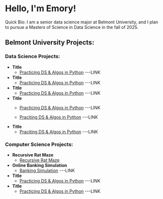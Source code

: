 # Hello, I'm Emory!

Quick Bio: I am a senior data science major at Belmont University, and I plan to pursue a Masters of Science in Data Science in the fall of 2025.

## Belmont University Projects:

### Data Science Projects:
- **Title**
  - [Practicing DS & Algos in Python](https://github.com/joshmadakor1/Algorithms-Practice) ---LINK
- **Title**
  - [Practicing DS & Algos in Python](https://github.com/joshmadakor1/Algorithms-Practice) ---LINK
- **Title**
  - [Practicing DS & Algos in Python](https://github.com/joshmadakor1/Algorithms-Practice) ---LINK
- **Title**
  - [Practicing DS & Algos in Python](https://github.com/joshmadakor1/Algorithms-Practice) ---LINK

  - [Praciting DS & Algos in Python](https://github.com/joshmadakor1/Algorithms-Practice) ---LINK
- <b>Title</b>
  - [Praciting DS & Algos in Python](https://github.com/joshmadakor1/Algorithms-Practice) ---LINK

### Computer Science Projects:
- **Recursive Rat Maze**
  - [Recursive Rat Maze](https://github.com/Emorymoore927/Recursive-Rat-Maze)
- **Online Banking Simulation**
  - [Banking Simulation](https://github.com/Emorymoore927/Banking-Simulation) ---LINK
- **Title**
  - [Practicing DS & Algos in Python](https://github.com/joshmadakor1/Algorithms-Practice) ---LINK
- **Title**
  - [Practicing DS & Algos in Python](https://github.com/joshmadakor1/Algorithms-Practice) ---LINK

<!--
